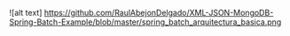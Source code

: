 ![alt text] https://github.com/RaulAbejonDelgado/XML-JSON-MongoDB-Spring-Batch-Example/blob/master/spring_batch_arquitectura_basica.png
